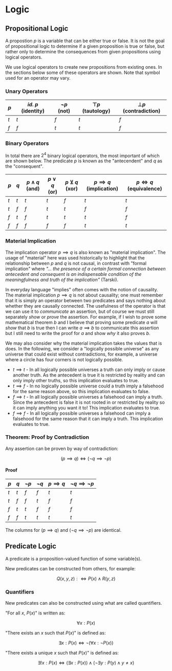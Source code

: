 # Logic

## Propositional Logic

A propostion $p$ is a variable that can be either true or false. It is not the goal of propositional logic to determine if a given proposition is true or false, but rather only to determine the consequences from given propositions using logical operators.

We use logical operators to create new propositions from existing ones. In the sections below some of these operators are shown. Note that symbol used for an operator may vary.

### Unary Operators

| $p$ | $id. \ p$ (identity) | $\neg p$ (not) | $\top p$ (tautology)  | $\bot p$ (contradiction) |
| - | - | - | - | - |
| $t$ | $t$ | $f$ | $t$ | $f$ |
| $f$ | $f$ | $t$ | $t$ | $f$ |

### Binary Operators

In total there are $2^4$ binary logical operators, the most important of which are shown below. The predicate $p$ is known as the "antecendent" and $q$ as the "consequent".

| $p$ | $q$ | $p \land q$ (and) | $p \lor q$ (or)  | $p \veebar q$ (xor) | $p \implies q$ (implication) | $p \iff q$ (equivalence) |
| - | - | - | - | - | - | -|
| $t$ | $t$ | $t$ | $t$ | $f$ | $t$ | $t$ | 
| $t$ | $f$ | $f$ | $t$ | $t$ | $f$ | $f$ | 
| $f$ | $t$ | $f$ | $t$ | $t$ | $t$ | $f$ | 
| $f$ | $f$ | $f$ | $f$ | $f$ | $t$ | $t$ | 

### Material Implication

The implication operator $p \implies q$ is also known as "material implication". The usage of "material" here was used historically to highlight that the relationship between $p$ and $q$ is not causal, in contrast with  "formal implication" where _"... the presence of a certain formal connection between antecedent and consequent is an indispensable condition of the meaningfulness and truth of the implication"_ (Tarski).

In everyday language "implies" often comes with the notion of causality. The material implication $p \implies q$ is not about causality; one must remember that it is simply an operator between two predicates and says nothing about whether they are causally connected. The usefulness of the operator is that we can use it to _communicate_ an assertion, but of course we must still separately _show_ or _prove_ the assertion. For example, if I wish to prove some mathematical theorem $b$ and I believe that proving some predicate $a$ will _show_ that $b$ is true then I can write $a \implies b$ to communicate this assertion but I still need to write the proof for $a$ and show _why_ it also proves $b$.

We may also consider why the material implication takes the values that is does. In the following, we consider a "logically possible universe" as any universe that could exist without contradictions, for example, a universe where a circle has four corners is not logically possible.

* $t \implies t$ - In all logically possible universes a truth can only imply or cause another truth. As the antecedent is true it is restricted by reality and can only imply other truths, so this implication evaluates to true.
* $t \implies f$ - In no logically possible universe could a truth imply a falsehood for the same reason above, so this implication evaluates to false.
* $f \implies t$ - In all logically possible universes a falsehood can imply a truth. Since the antecedent is false it is not rooted in or restricted by reality so it can imply anything you want it to! This implication evaluates to true.
* $f \implies f$ - In all logically possible universes a falsehood can imply a falsehood for the same reason that it can imply a truth. This implication evaluates to true.

### Theorem: Proof by Contradiction

Any assertion can be proven by way of contradiction:

$$
    (p \implies q) \iff (\neg q \implies \neg p)
$$

#### Proof

| $p$ | $q$ | $\neg p$ | $\neg q$  | $p \implies q$ | $\neg q \implies \neg p$ |
| - | - | - | - | - | - |
| $t$ | $t$ | $f$ | $f$ | $t$ | $t$ |
| $t$ | $f$ | $f$ | $t$ | $f$ | $f$ |
| $f$ | $t$ | $t$ | $f$ | $f$ | $f$ |
| $f$ | $f$ | $t$ | $t$ | $t$ | $t$ |

The columns for $(p \implies q)$ and $(\neg q \implies \neg p)$  are identical.

## Predicate Logic

A predicate is a proposition-valued function of some variable(s).

New predicates can be constructed from others, for example:

$$
    Q(x, y, z): \iff P(x) \land R(y, z)
$$

### Quantifiers
New predicates can also be constructed using what are called quantifiers.

"For all $x$, $P(x)$" is written as:

$$
\forall x : P(x)
$$

"There exists an $x$ such that $P(x)$" is defined as:

$$
\exists x : P(x) \iff \neg (\forall x : \neg P(x))
$$

"There exists a unique $x$ such that $P(x)$" is defined as:

$$
\exists! x : P(x) \iff (\exists x : P(x)) \land (\neg \exists y : P(y) \land y \neq x)
$$ 